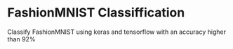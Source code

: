 # FashionMNIST Classiffication
Classify FashionMNIST using keras and tensorflow with an accuracy higher than 92%
